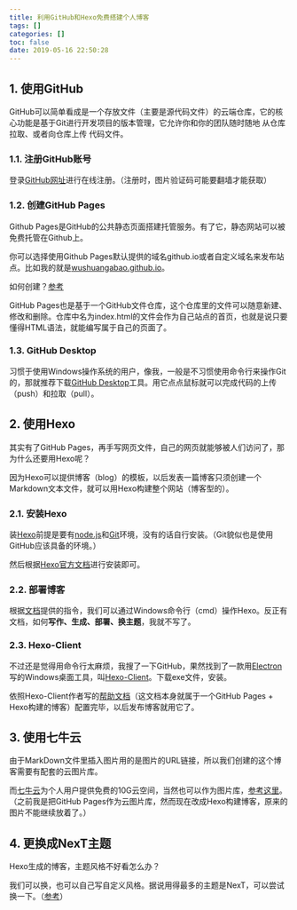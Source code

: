 ```yaml
---
title: 利用GitHub和Hexo免费搭建个人博客
tags: []
categories: []
toc: false
date: 2019-05-16 22:50:28
---
```


## 1. 使用GitHub

GitHub可以简单看成是一个存放文件（主要是源代码文件）的云端仓库，它的核心功能是基于Git进行开发项目的版本管理，它允许你和你的团队随时随地 从仓库拉取、或者向仓库上传 代码文件。

### 1.1. 注册GitHub账号

登录[GitHub网址](https://github.com/)进行在线注册。（注册时，图片验证码可能要翻墙才能获取）

### 1.2. 创建GitHub Pages

Github Pages是GitHub的公共静态页面搭建托管服务。有了它，静态网站可以被免费托管在Github上。

你可以选择使用Github Pages默认提供的域名github.io或者自定义域名来发布站点。比如我的就是[wushuangabao.github.io](https://wushuangabao.github.io/)。

如何创建？[参考](https://www.cnblogs.com/lijiayi/p/githubpages.html)

GitHub Pages也是基于一个GitHub文件仓库，这个仓库里的文件可以随意新建、修改和删除。仓库中名为index.html的文件会作为自己站点的首页，也就是说只要懂得HTML语法，就能编写属于自己的页面了。

### 1.3. GitHub Desktop

习惯于使用Windows操作系统的用户，像我，一般是不习惯使用命令行来操作Git的，那就推荐下载[GitHub Desktop](https://desktop.github.com/)工具。用它点点鼠标就可以完成代码的上传（push）和拉取（pull）。

## 2. 使用Hexo

其实有了GitHub Pages，再手写网页文件，自己的网页就能够被人们访问了，那为什么还要用Hexo呢？

因为Hexo可以提供博客（blog）的模板，以后发表一篇博客只须创建一个Markdown文本文件，就可以用Hexo构建整个网站（博客型的）。

### 2.1. 安装Hexo

装[Hexo](https://hexo.io/zh-cn/)前提是要有[node.js](https://nodejs.org/en/)和[Git](https://git-scm.com/)环境，没有的话自行安装。（Git貌似也是使用GitHub应该具备的环境。）

然后根据[Hexo官方文档](https://hexo.io/zh-cn/docs/)进行安装即可。

### 2.2. 部署博客

根据[文档](https://hexo.io/zh-cn/docs/commands)提供的指令，我们可以通过Windows命令行（cmd）操作Hexo。反正有文档，如何**写作、生成、部署、换主题**，我就不写了。

### 2.3. Hexo-Client

不过还是觉得用命令行太麻烦，我搜了一下GitHub，果然找到了一款用[Electron](https://electronjs.org/)写的Windows桌面工具，叫[Hexo-Client](https://github.com/gaoyoubo/hexo-client/releases)。下载exe文件，安装。

依照Hexo-Client作者写的[帮助文档](https://www.mspring.org/2018/11/29/HexoClient%E4%BD%BF%E7%94%A8%E5%B8%AE%E5%8A%A9/)（这文档本身就属于一个GitHub Pages + Hexo构建的博客）配置完毕，以后发布博客就用它了。

## 3. 使用七牛云

由于MarkDown文件里插入图片用的是图片的URL链接，所以我们创建的这个博客需要有配套的云图片库。

而[七牛云](https://www.qiniu.com/)为个人用户提供免费的10G云空间，当然也可以作为图片库，[参考这里](https://www.jianshu.com/p/6a118a49ab1f)。（之前我是把GitHub Pages作为云图片库，然而现在改成Hexo构建博客，原来的图片不能继续放着了。）

## 4. 更换成NexT主题

Hexo生成的博客，主题风格不好看怎么办？

我们可以换，也可以自己写自定义风格。据说用得最多的主题是NexT，可以尝试换一下。（[参考](https://blog.csdn.net/u011475210/article/details/79023429#jekyll-or-hexo)）
